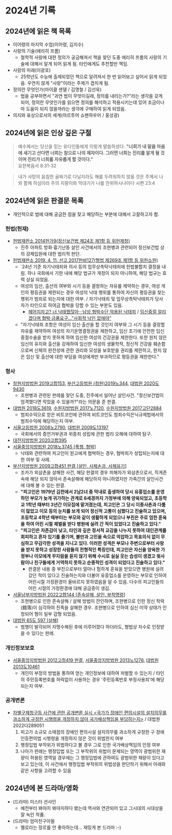 # 2024년 기록

## 2024년에 읽은 책 목록
- 이어령의 마지막 수업(이어령, 김지수)
- 사랑의 기술(에리히 프롬)
    - 철학적 사랑에 대한 정의가 궁금해져서 책을 찾던 도중 에리히 프롬의 사랑의 기술에 대해서 알게 되어 읽게 됨. 타인에게도 추천할만 책임.
- 사랑의 미래(이광호)
    - 25학년도 수능에 출제되었던 책으로 알려져서 한 번 읽어보고 싶어서 읽게 되었음. 우연치 않게 "사랑"이라는 주제가 겹치게 됨.
- 정의란 무엇인가(마이클 샌델 / 김명철 / 김선욱)
    - 법을 공부하면서 "과연 법이 무엇이길래, 정의를 내리는가?"라는 생각을 갖게 되어, 정의란 무엇인가를 읽으면 정의를 해석하고 적용시키는데 있어 조금이나마 도움이 되지 않을까라는 생각에 구매하여 읽게 되었음.
- 의지와 표상으로서의 세계(아르투어 쇼펜하우어 / 홍성광)

## 2024년에 읽은 인상 깊은 구절

> 예수께서는 당신을 믿는 유다인들에게 이렇게 말씀하셨다. **"너희가 내 말을 마음에 새기고 산다면 너희는 참으로 나의 제자이다. 그러면 너희는 진리를 알게 될 것이며 진리가 너희를 자유롭게 할 것이다."**  
> 요한복음서 8:31-32

> 내가 사망의 음침한 골짜기로 다닐지라도 해를 두려워하지 않을 것은 주께서 나와 함께 하심이라 주의 지팡이와 막대기가 나를 안위하시나이다
> 시편 23:4

## 2024년에 읽은 판결문 목록
- 개인적으로 법에 대해 궁금한 점을 찾고 해당하는 부분에 대해서 고찰하고자 함.

### 헌법(헌재)
- [헌법재판소 2014헌가9(정신보건법 제24조 제1항 등 위헌제청)](https://law.go.kr/LSW/detcInfoP.do?mode=0&detcSeq=52333)
    - 진주 아파트 방화·흉기난동 살인 사건에서의 조현병과 관련되어 정신보건법 상의 강제입원에 대한 법리적 판단.
- [헌법재판소 2019. 4. 11. 선고 2017헌바127(형법 제269조 제1항 등 위헌소원)](https://casenote.kr/%ED%97%8C%EB%B2%95%EC%9E%AC%ED%8C%90%EC%86%8C/2017%ED%97%8C%EB%B0%94127)
    - `24년 기준 자기낙태죄와 의사 등의 업무상촉탁낙태죄에 헌법불합치 결정을 내림. 하나 국회에서 기한 내에 해당 법규가 개정이 되지 아니하여, 해당 법규는 효력 상실 되었음.
    - 여성의 임산, 출산의 여부와 시기 등을 결정하는 자유를 제약하는 경우, 여성 개인의 평등권을 제한되는 경우 여성의 낙태 행위를 통하여 자신의 평등권을 찾는 행위가 범죄로 되는지에 대한 여부. / 자기낙태죄 및 업무상촉탁낙태죄가 당사자가 타인으로 하여금 협박을 당할 수 있는 부분도 있음.
        - [헤어지자고? 너 낙태했잖아···남성 협박수단 악용된 낙태죄](https://www.joongang.co.kr/article/23896393) / [임신중절 알리겠다며 협박·금품요구…"사회적 낙인 없애야"](https://www.yna.co.kr/view/AKR20220628158900004)
    - "자기낙태죄 조항은 여성이 임신·출산을 할 것인지 여부와 그 시기 등을 결정할 자유를 제약하여 여성의 자기운명결정권을 제한하고, 임신 초기에 안전한 임신중절수술을 받지 못하게 하여 임신한 여성의 건강권을 제한한다. 또한 원치 않은 임신의 유지와 출산을 강제하여 임신한 여성의 생물학적, 정신적 건강을 훼손함으로써 신체의 완전성에 관한 권리와 모성을 보호받을 권리를 제한하고, 원치 않은 임신 및 출산에 대한 부담을 여성에게만 부과하므로 평등권을 제한한다."

### 형사
- [창원지방법원 2019고합153](https://casenote.kr/%EC%B0%BD%EC%9B%90%EC%A7%80%EB%B0%A9%EB%B2%95%EC%9B%90/2019%EA%B3%A0%ED%95%A9153), [부산고등법원 (창원)2019노344](https://casenote.kr/%EB%B6%80%EC%82%B0%EA%B3%A0%EB%93%B1%EB%B2%95%EC%9B%90/(%EC%B0%BD%EC%9B%90)2019%EB%85%B8344), [대법원 2020도9430](https://casenote.kr/%EB%8C%80%EB%B2%95%EC%9B%90/2020%EB%8F%849430)
    - 조현병과 관련된 판례를 찾던 도중, 진주에서 일어난 살인사건. "정신보건법이 엄격했다면 막았을 수 있을까?"라는 의문을 준 판결.
- [대법원 2018도3619](https://casenote.kr/%EB%8C%80%EB%B2%95%EC%9B%90/2018%EB%8F%843619), [수원지방법원 2017노7120](https://casenote.kr/%EC%88%98%EC%9B%90%EC%A7%80%EB%B0%A9%EB%B2%95%EC%9B%90/2017%EB%85%B87120), [수원지방법원 2017고단2884](https://casenote.kr/%EC%88%98%EC%9B%90%EC%A7%80%EB%B0%A9%EB%B2%95%EC%9B%90/2017%EA%B3%A0%EB%8B%A82884)
    - 범죄수익으로 얻은 비트코인에 관하여 비트코인도 범죄수익은닉규제법에서의 범죄수익에 해당하는지 여부.
- [서울고등법원 2008노2790](https://casenote.kr/%EC%84%9C%EC%9A%B8%EA%B3%A0%EB%93%B1%EB%B2%95%EC%9B%90/2008%EB%85%B82790), [대법원 2009도13197](https://casenote.kr/%EB%8C%80%EB%B2%95%EC%9B%90/2009%EB%8F%8413197)
    - 국회에서의 증언거부권과 위증죄 성립에 관한 법리 오해에 대하여 탐구.
- [대전지방법원 2020고합395](https://casenote.kr/%EB%8C%80%EC%A0%84%EC%A7%80%EB%B0%A9%EB%B2%95%EC%9B%90/2020%EA%B3%A0%ED%95%A9395)
- [서울중앙지방법원 2018노3745 [폭행, 협박]](https://casenote.kr/%EC%84%9C%EC%9A%B8%EC%A4%91%EC%95%99%EC%A7%80%EB%B0%A9%EB%B2%95%EC%9B%90/2018%EB%85%B83745)
    - 낙태와 관련하여 피고인이 원고에게 협박하는 경우, 협박죄가 성립되는지에 대한 여부 및 사례.
- [부산지방법원 2009고합451 판결 [살인, 사체손괴, 사체유기]](https://casenote.kr/%EB%B6%80%EC%82%B0%EC%A7%80%EB%B0%A9%EB%B2%95%EC%9B%90/2009%EA%B3%A0%ED%95%A9451)
    - 조카가 외삼촌을 살해한 사건, 해당 판결의 경우 피해자가 외삼촌으로서, 직게존속에 해당 되지 않아서 존속살해에 해당하지 아니하였지만 가족간의 살인사건에 대해 볼 수 있는 판결.
    - **"피고인은 1979년 김천에서 2남2녀 중 막내로 출생하여 당시 유흥업소를 운영하던 부모가 늦게 귀가하는 관계로 6세경까지 가정부에 의해 양육되었고, 초등학교 1학년 때부터 3년간 이모집에 맡겨졌는데, 피고인은 그 당시 이종사촌과 다툼이 많았고 이모 등의 눈치를 보게 되어 정신적 고통이 심했다고 진술하고 있으며, 초등학교 4학년 때부터는 부모와 같이 생활하게 되었으나 부친은 주로 엄한 훈육을 하여 어린 시절 체벌을 받다 병원에 실려 간 적이 있었다고 진술하고 있다."**
    - **"피고인은 자존감이 낮고, 타인과 깊은 정서적 교감을 나누지 못하여 대인관계를 회피하고 혼자 있기를 즐기며, 불만과 고민을 속으로 억압하고 목표의식 없이 무심하고 무감각한 성격을 지니고 있다. 이러한 성격은 부모나 주변으로부터 사랑을 받지 못하고 성장한 사람들의 전형적인 특징인데, 피고인은 자신을 양육한 가정부나 이모에게 꾸지람을 듣지 않기 위해 수시로 실실 웃는 습성이 생겼고 윗사람이나 친구들에게 거역하지 못하고 순종적인 성격이 되었다고 진술하고 있다."**
        - 판결문 내용 중 부친으로부터 얼마나 험하게 훈육을 받았으면 병원에 실려갔던 적이 있다고 진술하는지와 더불어 유흥업소를 운영하는 부모로 인하여 어린시절 가정환경이 올바르지 못하였음을 알 수 있음. 다수의 피고인들의 어린 시절의 가정환경에 대해 궁금증이 생김.
- [서울남부지방법원 2022고합144 [존속살해, 살인, 부착명령]](https://casenote.kr/%EC%84%9C%EC%9A%B8%EB%82%A8%EB%B6%80%EC%A7%80%EB%B0%A9%EB%B2%95%EC%9B%90/2022%EA%B3%A0%ED%95%A9144)
    - 조현병으로 인한 존속살해 / 살해 방법이 잔인하며, 조현병으로 인한 정신 착락(錯落)이 심각하여 친족을 살해한 경우. 조현병으로 인하여 심신 미약 상태가 인정되어 형이 일부 감형 되었음.
- [대법원 65도 597 [살해]](https://casenote.kr/%EB%8C%80%EB%B2%95%EC%9B%90/65%EB%8F%84597)
    - 범행이 발각되어 지명수해된 후에 이루어졌다 하더라도, 형법상 자수로 인정받을 수 있다는 판례.

### 개인정보보호
- [서울중앙지방법원 2012고정419 판결](https://casenote.kr/%EC%84%9C%EC%9A%B8%EC%A4%91%EC%95%99%EC%A7%80%EB%B0%A9%EB%B2%95%EC%9B%90/2012%EA%B3%A0%EC%A0%95419), [서울중앙지방법원 2013노1276](https://casenote.kr/%EC%84%9C%EC%9A%B8%EC%A4%91%EC%95%99%EC%A7%80%EB%B0%A9%EB%B2%95%EC%9B%90/2013%EB%85%B81276), [대법원 2013도10461](https://casenote.kr/%EB%8C%80%EB%B2%95%EC%9B%90/2013%EB%8F%8410461)
    - 개인이 부정의 방법을 통하여 얻는 개인정보에 대하여 처벌할 수 있는지 / 타인의 주민등록번호를 허락없이 사용하는 경우 ‘주민등록번호 부정사용죄'에 해당되는지 여부.

### 공개변론
- [차별구제청구등 사건에 관한 공개변론 실시 <국가가 장애인 편의시설의 설치의무를 과소하게 규정한 시행령을 개정하지 않아 국가배상책임을 부담하는지>](https://www.scourt.go.kr/supreme/news/NewsViewAction2.work?seqnum=1583&gubun=702&searchOption=&searchWord=) / 대법원 2022다289051
    1. 피고가 소규모 소매점의 장애인 편의시설 설치의무를 과소하게 규정한 구 장애인등편의법 시행령을 개정하지 않은 것이 위법한지 여부
    2. 행정입법 부작위가 위법하다고 볼 경우 그로 인한 국가배상책임의 인정 여부
    3. 나아가 판례는 행정입법 또는 그 부작위의 위법이 문제되는 영역이 광범위한 재량이 허용된 영역일 경우에는 그 행정입법에 관하여도 광범위한 재량이 있다고 보고 있는데, 이 사건에서 행정입법 부작위의 위법성을 판단하기 위해서 아래와 같은 사항을 고려할 수 있음

## 2024년에 본 드라마/영화
- (드라마) 미스터 션샤인
    - 예전부터 봐야지 봐야지하다 봤는데 역사와 연관되어 있고 그시대의 시대상을 잘 녹인 작품.
- (드라마) 엄마친구아들
    - 멜로라는 장르를 안 좋아하는데... 재밌게 본 드라마 :-)